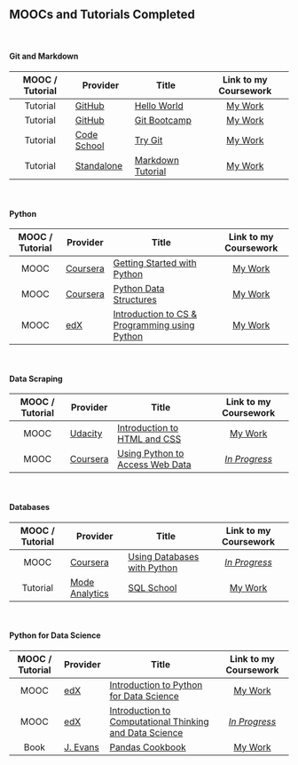 ## MOOCs and Tutorials Completed

<br>

<!--
#### Probability and Statistics
MOOC / Tutorial| Provider | Title | Link to my Coursework
:---: | --- | --- | :---:
MOOC | [edX](https://www.edx.org/) | [Introduction to Probability - The Science of Uncertainty](https://www.edx.org/course/introduction-probability-science-mitx-6-041x-1) | [_In Progress_](https://github.com/mariocpinto/0012_MOOC_Introduction_to_Probability)

<br>
-->

#### Git and Markdown
MOOC / Tutorial| Provider | Title | Link to my Coursework
:---: | --- | --- | :---:
Tutorial | [GitHub](https://github.com/) | [Hello World](https://guides.github.com/activities/hello-world/) | [My Work](https://github.com/mariocpinto/0001_TUTORIAL_Git_Hello_World)
Tutorial | [GitHub](https://github.com/) | [Git Bootcamp](https://help.github.com/categories/bootcamp) | [My Work](https://github.com/mariocpinto/0006_MISC_Spoon-Knife)
Tutorial | [Code School](https://www.codeschool.com/) | [Try Git](https://www.codeschool.com/courses/try-git) | [My Work](https://github.com/mariocpinto/0007_TUTORIAL_Try_Git)
Tutorial | [Standalone](http://markdowntutorial.com/) | [Markdown Tutorial](http://markdowntutorial.com/) | [My Work](https://github.com/mariocpinto/0002_TUTORIAL_Markdown)

<br>

#### Python
MOOC / Tutorial| Provider | Title | Link to my Coursework
:---: | --- | --- | :---:
MOOC | [Coursera](https://www.coursera.org/) | [Getting Started with Python](https://www.coursera.org/learn/python) | [My Work](https://github.com/mariocpinto/0008_MOOC_Getting_Started_with_Python)
MOOC | [Coursera](https://www.coursera.org/) | [Python Data Structures](https://www.coursera.org/learn/python-data/) | [My Work](https://github.com/mariocpinto/0009_MOOC_Python_Data_Structures)
MOOC | [edX](https://www.edx.org/) | [Introduction to CS & Programming using Python](https://www.edx.org/course/introduction-computer-science-mitx-6-00-1x-6) | [My Work](https://github.com/mariocpinto/0010_MOOC_Introduction_to_CS_and_Programming_Using_Python)

<br>

#### Data Scraping
MOOC / Tutorial| Provider | Title | Link to my Coursework
:---: | --- | --- | :---:
MOOC | [Udacity](https://www.udacity.com/) | [Introduction to HTML and CSS](https://www.udacity.com/course/intro-to-html-and-css--ud304) | [My Work](https://github.com/mariocpinto/0013_MOOC_Introduction_to_HTML_and_CSS)
MOOC | [Coursera](https://www.coursera.org/) | [Using Python to Access Web Data](https://www.coursera.org/learn/python-network-data) | [_In Progress_](https://github.com/mariocpinto/0014_MOOC_Using_Python_to_Access_Web_Data)

<br>

#### Databases
MOOC / Tutorial| Provider | Title | Link to my Coursework
:---: | --- | --- | :---:
MOOC | [Coursera](https://www.coursera.org/) | [Using Databases with Python](https://www.coursera.org/learn/python-databases/) | [_In Progress_](https://github.com/mariocpinto/0016_MOOC_Using_Databases_with_Python)  
Tutorial | [Mode Analytics](https://modeanalytics.com/) | [SQL School](https://sqlschool.modeanalytics.com/) | [My Work](https://github.com/mariocpinto/0020_TUTORIAL_Mode_Analytics_SQL_School)  

<br>

#### Python for Data Science
MOOC / Tutorial| Provider | Title | Link to my Coursework
:---: | --- | --- | :---:
MOOC | [edX](https://www.edx.org/) | [Introduction to Python for Data Science](https://www.edx.org/course/introduction-python-data-science-microsoft-dat208x) | [My Work](https://github.com/mariocpinto/0011_MOOC_Introduction_to_Python_for_Data_Science)
MOOC | [edX](https://www.edx.org/) | [Introduction to Computational Thinking and Data Science](https://www.edx.org/course/introduction-computational-thinking-data-mitx-6-00-2x-3) | [_In Progress_](https://github.com/mariocpinto/0015_MOOC_Introduction_to_Computational_Thinking_and_Data_Science.git)
Book | [J. Evans](http://jvns.ca/) | [Pandas Cookbook](https://github.com/jvns/pandas-cookbook) | [My Work](https://github.com/mariocpinto/0017_BOOK_Pandas_Cookbook)

<br>

<!--
#### R
MOOC / Tutorial| Provider | Title | Link to my Coursework
:---: | --- | --- | :---:
MOOC | [Coursera](https://www.coursera.org/) | [The Data Scientist's Toolbox](https://www.coursera.org/learn/data-scientists-tools) | [My Work](https://github.com/mariocpinto/0003_MOOC_The_Data_Scientists_Toolbox)
-->
